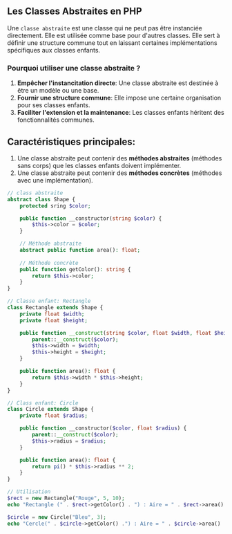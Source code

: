 ## Les Classes Abstraites en PHP

Une `classe abstraite` est une classe qui ne peut pas être instanciée directement.
Elle est utilisée comme base pour d'autres classes. Elle sert à définir une
structure commune tout en laissant certaines implémentations spécifiques aux classes
enfants.

### Pourquoi utiliser une classe abstraite ?
1. **Empêcher l'instancitation directe**: Une classe abstraite est destinée à être un modèle ou une base.
2. **Fournir une structure commune**: Elle impose une certaine organisation pour ses classes enfants.
3. **Faciliter l'extension et la maintenance**: Les classes enfants héritent des fonctionnalités communes.

## Caractéristiques principales:
1. Une classe abstraite peut contenir des **méthodes abstraites** (méthodes sans corps) que les classes enfants doivent implémenter.
2. Une classe abstraite peut contenir des **méthodes concrètes** (méthodes avec une implémentation).

```php
// class abstraite
abstract class Shape {
    protected sring $color;

    public function __constructor(string $color) {
        $this->color = $color;
    }

    // Méthode abstraite
    abstract public function area(): float;
    
    // Méthode concrète
    public function getColor(): string {
        return $this->color;
    }
}

// Classe enfant: Rectangle
class Rectangle extends Shape {
    private float $width;
    private float $height;

    public function __construct(string $color, float $width, float $height) {
        parent::__construct($color);
        $this->width = $width;
        $this->height = $height;
    }

    public function area(): float {
        return $this->width * $this->height;
    }
}

// Class enfant: Circle
class Circle extends Shape {
    private float $radius;

    public function __constructor($color, float $radius) {
        parent::__construct($color);
        $this->radius = $radius;
    }

    public function area(): float {
        return pi() * $this->radius ** 2;
    }
}

// Utilisation
$rect = new Rectangle("Rouge", 5, 10);
echo "Rectangle (" . $rect->getColor() . ") : Aire = " . $rect->area() . PHP_EOL;

$circle = new Circle("Bleu", 3);
echo "Cercle(" . $circle->getColor() .") : Aire = " . $circle->area() . PHP_EOL;
```